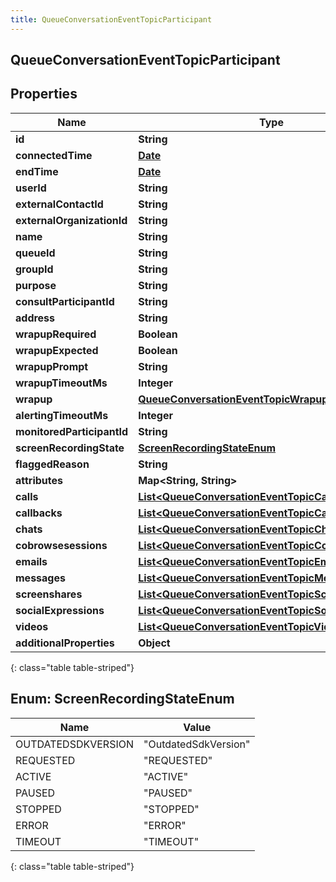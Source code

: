```yaml
---
title: QueueConversationEventTopicParticipant
---
```

## QueueConversationEventTopicParticipant


## Properties

| Name | Type | Description | Notes |
| ------------ | ------------- | ------------- | ------------- |
| **id** | **String** |  |  [optional] |
| **connectedTime** | [**Date**](Date.html) |  |  [optional] |
| **endTime** | [**Date**](Date.html) |  |  [optional] |
| **userId** | **String** |  |  [optional] |
| **externalContactId** | **String** |  |  [optional] |
| **externalOrganizationId** | **String** |  |  [optional] |
| **name** | **String** |  |  [optional] |
| **queueId** | **String** |  |  [optional] |
| **groupId** | **String** |  |  [optional] |
| **purpose** | **String** |  |  [optional] |
| **consultParticipantId** | **String** |  |  [optional] |
| **address** | **String** |  |  [optional] |
| **wrapupRequired** | **Boolean** |  |  [optional] |
| **wrapupExpected** | **Boolean** |  |  [optional] |
| **wrapupPrompt** | **String** |  |  [optional] |
| **wrapupTimeoutMs** | **Integer** |  |  [optional] |
| **wrapup** | [**QueueConversationEventTopicWrapup**](QueueConversationEventTopicWrapup.html) |  |  [optional] |
| **alertingTimeoutMs** | **Integer** |  |  [optional] |
| **monitoredParticipantId** | **String** |  |  [optional] |
| **screenRecordingState** | [**ScreenRecordingStateEnum**](#ScreenRecordingStateEnum) |  |  [optional] |
| **flaggedReason** | **String** |  |  [optional] |
| **attributes** | **Map&lt;String, String&gt;** |  |  [optional] |
| **calls** | [**List&lt;QueueConversationEventTopicCall&gt;**](QueueConversationEventTopicCall.html) |  |  [optional] |
| **callbacks** | [**List&lt;QueueConversationEventTopicCallback&gt;**](QueueConversationEventTopicCallback.html) |  |  [optional] |
| **chats** | [**List&lt;QueueConversationEventTopicChat&gt;**](QueueConversationEventTopicChat.html) |  |  [optional] |
| **cobrowsesessions** | [**List&lt;QueueConversationEventTopicCobrowse&gt;**](QueueConversationEventTopicCobrowse.html) |  |  [optional] |
| **emails** | [**List&lt;QueueConversationEventTopicEmail&gt;**](QueueConversationEventTopicEmail.html) |  |  [optional] |
| **messages** | [**List&lt;QueueConversationEventTopicMessage&gt;**](QueueConversationEventTopicMessage.html) |  |  [optional] |
| **screenshares** | [**List&lt;QueueConversationEventTopicScreenshare&gt;**](QueueConversationEventTopicScreenshare.html) |  |  [optional] |
| **socialExpressions** | [**List&lt;QueueConversationEventTopicSocialExpression&gt;**](QueueConversationEventTopicSocialExpression.html) |  |  [optional] |
| **videos** | [**List&lt;QueueConversationEventTopicVideo&gt;**](QueueConversationEventTopicVideo.html) |  |  [optional] |
| **additionalProperties** | **Object** |  |  [optional] |
{: class="table table-striped"}


<a name="ScreenRecordingStateEnum"></a>

## Enum: ScreenRecordingStateEnum

| Name | Value |
| ---- | ----- |
| OUTDATEDSDKVERSION | &quot;OutdatedSdkVersion&quot; |
| REQUESTED | &quot;REQUESTED&quot; |
| ACTIVE | &quot;ACTIVE&quot; |
| PAUSED | &quot;PAUSED&quot; |
| STOPPED | &quot;STOPPED&quot; |
| ERROR | &quot;ERROR&quot; |
| TIMEOUT | &quot;TIMEOUT&quot; |
{: class="table table-striped"}



